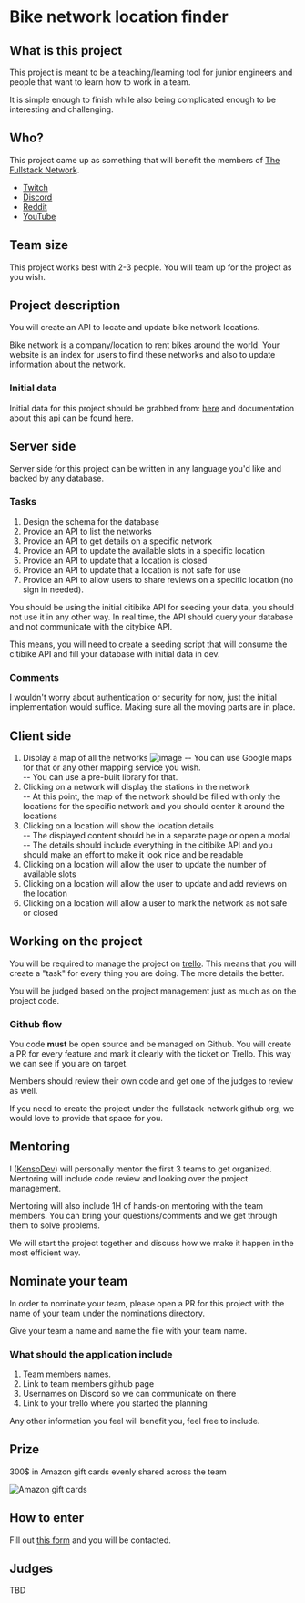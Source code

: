 # Bike network location finder

## What is this project

This project is meant to be a teaching/learning tool for junior engineers and people that want to learn how to work in a team.

It is simple enough to finish while also being complicated enough to be interesting and challenging.

## Who?

This project came up as something that will benefit the members of [The Fullstack Network](https://fullstack.network).

* [Twitch](https://twitch.tv/KensoDev)
* [Discord](http://avi.io/discord)
* [Reddit](http://avi.io/reddit)
* [YouTube](https://www.youtube.com/channel/UCuFT6CtDnOGvcn9WdAvBusA)

## Team size

This project works best with 2-3 people. You will team up for the project as you wish.

## Project description

You will create an API to locate and update bike network locations.

Bike network is a company/location to rent bikes around the world. Your website is an index for users to find these networks and also to update information about the network.

### Initial data

Initial data for this project should be grabbed from: [here](http://api.citybik.es/v2/networks) and documentation about this api can be found [here](http://api.citybik.es/v2/).

## Server side

Server side for this project can be written in any language you'd like and backed by any database.

### Tasks

1. Design the schema for the database
2. Provide an API to list the networks
3. Provide an API to get details on a specific network
4. Provide an API to update the available slots in a specific location
5. Provide an API to update that a location is closed
6. Provide an API to update that a location is not safe for use
7. Provide an API to allow users to share reviews on a specific location (no sign in needed).

You should be using the initial citibike API for seeding your data, you should not use it in any other way. In real time, the API should query your database and not communicate with the citybike API.

This means, you will need to create a seeding script that will consume the citibike API and fill your database with initial data in dev.

### Comments

I wouldn't worry about authentication or security for now, just the initial implementation would suffice. Making sure all the moving parts are in place.

## Client side

1. Display a map of all the networks 
![image](http://assets.avi.io/Documentation__CityBikes_API_2017-08-10_16-53-40.png)
-- You can use Google maps for that or any other mapping service you wish.  
-- You can use a pre-built library for that.
2. Clicking on a network will display the stations in the network  
-- At this point, the map of the network should be filled with only the locations for the specific network and you should center it around the locations
3. Clicking on a location will show the location details  
-- The displayed content should be in a separate page or open a modal  
-- The details should include everything in the citibike API and you should make an effort to make it look nice and be readable
4. Clicking on a location will allow the user to update the number of available slots
5. Clicking on a location will allow the user to update and add reviews on the location
6. Clicking on a location will allow a user to mark the network as not safe or closed

## Working on the project

You will be required to manage the project on [trello](https://trello.com). This means that you will create a "task" for every thing you are doing. The more details the better.

You will be judged based on the project management just as much as on the project code.

### Github flow

You code **must** be open source and be managed on Github. You will create a PR for every feature and mark it clearly with the ticket on Trello. This way we can see if you are on target.

Members should review their own code and get one of the judges to review as well.

If you need to create the project under the-fullstack-network github org, we would love to provide that space for you.

## Mentoring

I ([KensoDev](https://github.com/KensoDev)) will personally mentor the first 3 teams to get organized. Mentoring will include code review and looking over the project management.

Mentoring will also include 1H of hands-on mentoring with the team members. You can bring your questions/comments and we get through them to solve problems.

We will start the project together and discuss how we make it happen in the most efficient way.

## Nominate your team

In order to nominate your team, please open a PR for this project with the name of your team under the nominations directory.

Give your team a name and name the file with your team name.

### What should the application include

1. Team members names.
2. Link to team members github page
3. Usernames on Discord so we can communicate on there
4. Link to your trello where you started the planning

Any other information you feel will benefit you, feel free to include.

## Prize

300$ in Amazon gift cards evenly shared across the team

![Amazon gift cards](http://assets.avi.io/Web_Image_2017-08-10_17-16-27.png)

## How to enter

Fill out [this form](https://docs.google.com/forms/d/e/1FAIpQLSf_ZjacJ664MiOh1lzWgITykUfIFl9QddxeOsfLIy34sVhyuQ/viewform) and you will be contacted.

## Judges 

TBD
